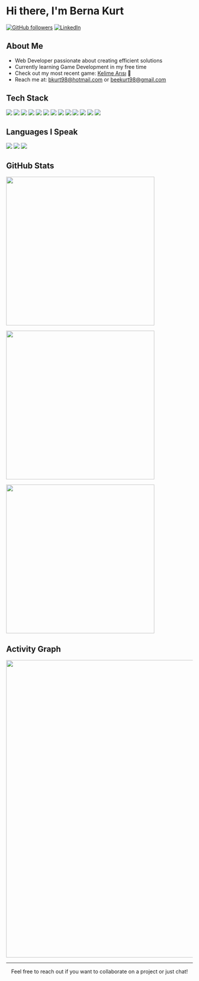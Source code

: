 # Hi there, I'm Berna Kurt

[![GitHub followers](https://img.shields.io/github/followers/beekurt98?style=social)](https://github.com/beekurt98)
[![LinkedIn](https://img.shields.io/badge/LinkedIn-Connect-blue)](https://linkedin.com/in/beekurt)

## About Me
- Web Developer passionate about creating efficient solutions
- Currently learning Game Development in my free time
- Check out my most recent game: [Kelime Arısı](https://www.kelimearisi.com/) 🐝
- Reach me at: bkurt98@hotmail.com or beekurt98@gmail.com

## Tech Stack
<p>
  <img src="https://img.shields.io/badge/javascript-%23323330.svg?style=for-the-badge&logo=javascript&logoColor=%23F7DF1E"/>
  <img src="https://img.shields.io/badge/python-3670A0?style=for-the-badge&logo=python&logoColor=ffdd54"/>
  <img src="https://img.shields.io/badge/react-%2320232a.svg?style=for-the-badge&logo=react&logoColor=%2361DAFB"/>
  <img src="https://img.shields.io/badge/next.js-%23000000.svg?style=for-the-badge&logo=next.js&logoColor=white"/>
  <img src="https://img.shields.io/badge/html5-%23E34F26.svg?style=for-the-badge&logo=html5&logoColor=white"/>
  <img src="https://img.shields.io/badge/css3-%231572B6.svg?style=for-the-badge&logo=css3&logoColor=white"/>
  <img src="https://img.shields.io/badge/Supabase-3ECF8E?style=for-the-badge&logo=supabase&logoColor=white"/>
  <img src="https://img.shields.io/badge/git-%23F05033.svg?style=for-the-badge&logo=git&logoColor=white"/>
  <img src="https://img.shields.io/badge/github-%23121011.svg?style=for-the-badge&logo=github&logoColor=white"/>
  <img src="https://img.shields.io/badge/selenium-%43B02A?style=for-the-badge&logo=selenium&logoColor=white"/>
  <img src="https://img.shields.io/badge/Postman-FF6C37?style=for-the-badge&logo=postman&logoColor=white"/>
  <img src="https://img.shields.io/badge/Kali_Linux-557C94?style=for-the-badge&logo=kali-linux&logoColor=white"/>
  <img src="https://img.shields.io/badge/Windows_11-0078d4?style=for-the-badge&logo=windows-11&logoColor=white"/>
</p>

## Languages I Speak
<p>
  <img src="https://img.shields.io/badge/Turkish-Native-red?style=for-the-badge"/>
  <img src="https://img.shields.io/badge/English-Fluent-blue?style=for-the-badge"/>
  <img src="https://img.shields.io/badge/Korean-Professional-green?style=for-the-badge"/>
</p>

## GitHub Stats
<p>
  <img src="https://github-readme-stats.vercel.app/api?username=beekurt98&theme=dark&hide_border=false&include_all_commits=true&count_private=true" width="400"/> 
</p>
<p>
  <img src="https://github-readme-streak-stats.herokuapp.com/?user=beekurt98&theme=dark&hide_border=false" width="400"/>
</p>

<p>
  <img src="https://github-readme-stats.vercel.app/api/top-langs/?username=beekurt98&theme=dark&hide_border=false&include_all_commits=true&count_private=true&layout=compact" width="400"/>
</p>

## Activity Graph
<p align="center">
  <img src="https://github-readme-activity-graph.vercel.app/graph?username=beekurt98&theme=react-dark" width="800"/>
</p>

---
<p align="center">Feel free to reach out if you want to collaborate on a project or just chat!</p>
